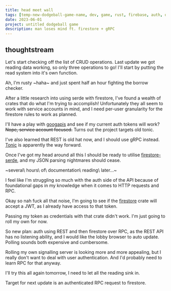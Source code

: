 ```yaml
---
title: head meet wall
tags: [temp-new-dodgeball-game-name, dev, game, rust, firebase, auth, oauth2, firestore, gRPC]
date: 2023-06-01
project: untitled dodgeball game
description: man loses mind ft. firestore + gRPC
---
```


## thoughtstream

Let's start checking off the list of CRUD operations. Last update we got reading data working, so only three operations to go! I'll start by putting the read system into it's own function.

Ah, I'm rusty ~haha~ and just spent half an hour fighting the borrow checker. 

After a little research into using serde with firestore, I've found a wealth of crates that do what I'm trying to accomplish! Unfortunately they all seem to work with service accounts in mind, and I need per-user granularity for the firestore rules to work as planned.

I'll have a play with [googapis](https://github.com/mechiru/googapis) and see if my current auth tokens will work? ~~Nope, service account focused.~~ Turns out the project targets old tonic.

I've also learned that REST is old hat now, and I should use gRPC instead. [Tonic](https://github.com/hyperium/tonic) is apparently the way forward.

Once I've got my head around all this I should be ready to utilise [firestore-serde](https://crates.io/crates/firestore-serde), and my JSON parsing nightmares should cease.

~several\ hours\ of\ documentation\ reading\ later...~

I feel like I'm struggling so much with the auth side of the API because of foundational gaps in my knowledge when it comes to HTTP requests and RPC.

Okay so nah fuck all that noise, I'm going to see if the [firestore](https://crates.io/crates/firestore) crate will accept a JWT, as I already have access to that token.

Passing my token as credentials with that crate didn't work. I'm just going to roll my own for now. 

So new plan: auth using REST and then firestore over RPC, as the REST API has no listening ability, and I would like the lobby browser to auto update. Polling sounds both expensive and cumbersome.

Rolling my own signalling server is looking more and more appealing, but I really don't want to deal with user authentication. And I'd probably need to learn RPC for that anyway.

I'll try this all again tomorrow, I need to let all the reading sink in.

Target for next update is an authenticated RPC request to firestore.